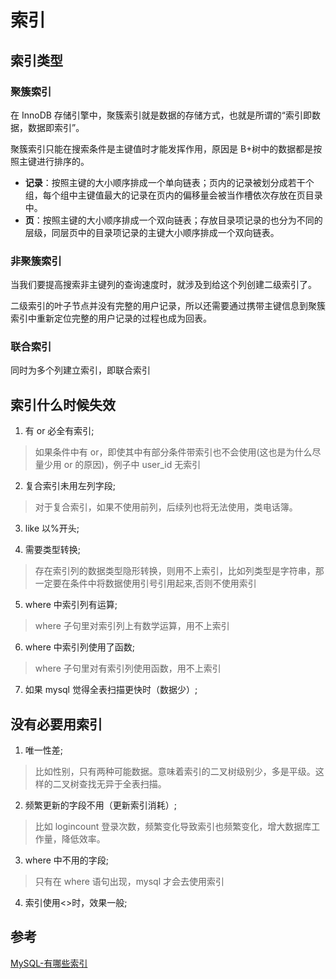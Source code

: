 # 索引

## 索引类型

### 聚簇索引

在 InnoDB 存储引擎中，聚簇索引就是数据的存储方式，也就是所谓的“索引即数据，数据即索引”。

聚簇索引只能在搜索条件是主键值时才能发挥作用，原因是 B+树中的数据都是按照主键进行排序的。

- **记录**：按照主键的大小顺序排成一个单向链表；页内的记录被划分成若干个组，每个组中主键值最大的记录在页内的偏移量会被当作槽依次存放在页目录中。
- **页**：按照主键的大小顺序排成一个双向链表；存放目录项记录的也分为不同的层级，同层页中的目录项记录的主键大小顺序排成一个双向链表。

### 非聚簇索引

当我们要提高搜索非主键列的查询速度时，就涉及到给这个列创建二级索引了。

二级索引的叶子节点并没有完整的用户记录，所以还需要通过携带主键信息到聚簇索引中重新定位完整的用户记录的过程也成为回表。

### 联合索引

同时为多个列建立索引，即联合索引

## 索引什么时候失效

1. 有 or 必全有索引;

> 如果条件中有 or，即使其中有部分条件带索引也不会使用(这也是为什么尽量少用 or 的原因)，例子中 user_id 无索引

2. 复合索引未用左列字段;

> 对于复合索引，如果不使用前列，后续列也将无法使用，类电话簿。

3. like 以%开头;

4. 需要类型转换;

> 存在索引列的数据类型隐形转换，则用不上索引，比如列类型是字符串，那一定要在条件中将数据使用引号引用起来,否则不使用索引

5. where 中索引列有运算;

> where 子句里对索引列上有数学运算，用不上索引

6. where 中索引列使用了函数;

> where 子句里对有索引列使用函数，用不上索引

7. 如果 mysql 觉得全表扫描更快时（数据少）;

## 没有必要用索引

1. 唯一性差;

> 比如性别，只有两种可能数据。意味着索引的二叉树级别少，多是平级。这样的二叉树查找无异于全表扫描。

2. 频繁更新的字段不用（更新索引消耗）;

> 比如 logincount 登录次数，频繁变化导致索引也频繁变化，增大数据库工作量，降低效率。

3. where 中不用的字段;

> 只有在 where 语句出现，mysql 才会去使用索引

4. 索引使用<>时，效果一般;

## 参考

[MySQL-有哪些索引](http://www.zyiz.net/tech/detail-252439.html)
